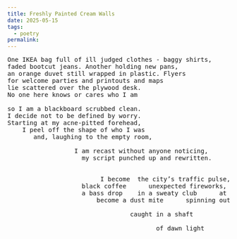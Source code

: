 ```yaml
---
title: Freshly Painted Cream Walls
date: 2025-05-15
tags:
  - poetry
permalink:
---
```


<pre>
One IKEA bag full of ill judged clothes - baggy shirts,
faded bootcut jeans. Another holding new pans, 
an orange duvet still wrapped in plastic. Flyers 
for welcome parties and printouts and maps 
lie scattered over the plywood desk.
No one here knows or cares who I am

so I am a blackboard scrubbed clean. 
I decide not to be defined by worry.
Starting at my acne-pitted forehead, 
    I peel off the shape of who I was
       and, laughing to the empty room,
       
                  I am recast without anyone noticing,
                    my script punched up and rewritten.

  
                         I become  the city’s traffic pulse,
                    black coffee      unexpected fireworks, 
                    a bass drop    in a sweaty club      at two am, 
                        become a dust mite      spinning out

                                 caught in a shaft  

                                        of dawn light
 </pre>
